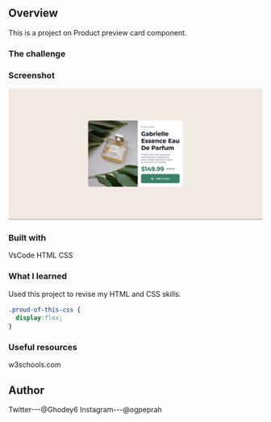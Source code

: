 ## Overview
This is a project on Product preview card component.

### The challenge


### Screenshot

![](./images/Screenshot%20(91).png)

### Built with
VsCode
HTML
CSS

### What I learned

Used this project to revise my HTML and CSS skills.

```css
.proud-of-this-css {
  display:flex;
}
```

### Useful resources
w3schools.com

## Author
Twitter---@Ghodey6
Instagram---@ogpeprah

